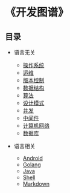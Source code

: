 # 《开发图谱》

## 目录

* 语言无关

  * [操作系统](os)
  * [运维](operation)
  * [版本控制](version_control)
  * [数据结构](data_structure)
  * [算法](arithmetic)
  * [设计模式](design_pattern)
  * [并发](concurrency)
  * [中间件](中间件)
  * [计算机网络](computer_network)
  * [数据库](database)

* 语言相关

  * [Android](android)
  * [Golang](golang)
  * [Java](java)
  * [Shell](shell)
  * [Markdown](markdown)